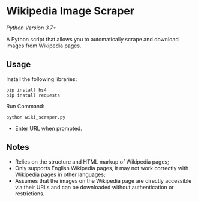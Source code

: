 # Wikipedia Image Scraper

*Python Version 3.7+*

A Python script that allows you to automatically scrape and download images from Wikipedia pages.

## Usage
Install the following libraries:
```
pip install bs4
pip install requests
```

Run Command:

```
python wiki_scraper.py
```
- Enter URL when prompted.

## Notes
- Relies on the structure and HTML markup of Wikipedia pages;
- Only supports English Wikipedia pages, it may not work correctly with Wikipedia pages in other languages;
- Assumes that the images on the Wikipedia page are directly accessible via their URLs and can be downloaded without authentication or restrictions.
